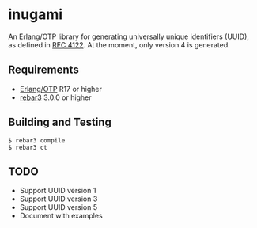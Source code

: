 # inugami

An Erlang/OTP library for generating universally unique identifiers (UUID), as defined in [RFC 4122](https://tools.ietf.org/html/rfc4122). At the moment, only version 4 is generated.

## Requirements

* [Erlang/OTP](http://www.erlang.org) R17 or higher
* [rebar3](https://github.com/erlang/rebar3/) 3.0.0 or higher

## Building and Testing

```
$ rebar3 compile
$ rebar3 ct
```

## TODO

* Support UUID version 1
* Support UUID version 3
* Support UUID version 5
* Document with examples
